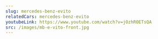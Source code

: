 ```yaml
---
slug: mercedes-benz-evito
relatedCars: mercedes-benz-evito
youtubeLink: https://www.youtube.com/watch?v=jOzhROETsQA
src: /images/mb-e-vito-front.jpg
---
```

